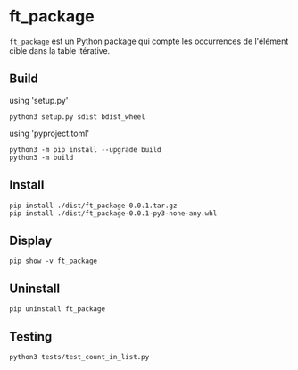 # ft_package

`ft_package` est un Python package qui compte les occurrences de l'élément cible dans la table itérative.

## Build

using 'setup.py'

```
python3 setup.py sdist bdist_wheel
```

using 'pyproject.toml'

```
python3 -m pip install --upgrade build
python3 -m build
```

## Install

```
pip install ./dist/ft_package-0.0.1.tar.gz
pip install ./dist/ft_package-0.0.1-py3-none-any.whl
```

## Display

```
pip show -v ft_package
```

## Uninstall

```
pip uninstall ft_package
```

## Testing

```
python3 tests/test_count_in_list.py
```
